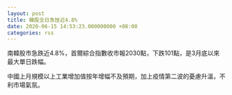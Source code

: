 ```yaml
---
layout: post
title: 韓股全日急挫近4.8%
date: 2020-06-15 14:53:23.000000000 +08:00
categories: rss
---
```


南韓股市急跌近4.8%，首爾綜合指數收市報2030點，下跌101點，是3月底以來最大單日跌幅。

中國上月規模以上工業增加值按年增幅不及預期，加上疫情第二波的憂慮升溫，不利市場氣氛。
